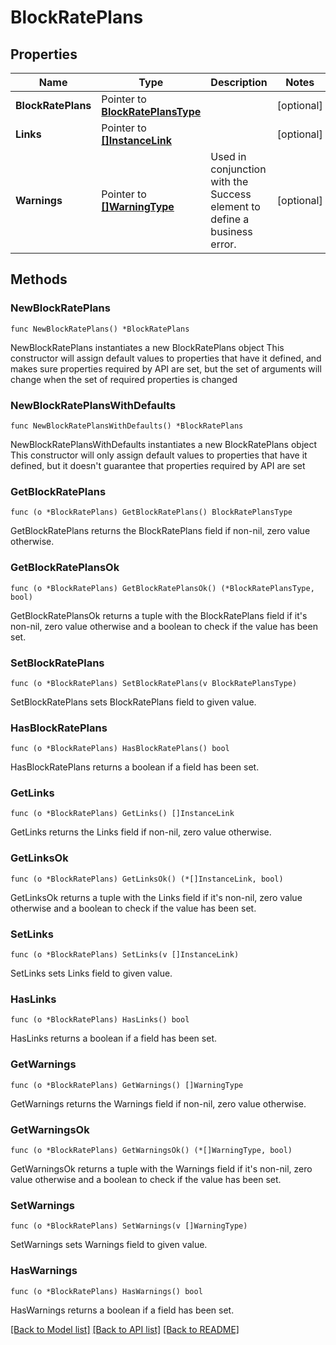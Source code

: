 # BlockRatePlans

## Properties

Name | Type | Description | Notes
------------ | ------------- | ------------- | -------------
**BlockRatePlans** | Pointer to [**BlockRatePlansType**](BlockRatePlansType.md) |  | [optional] 
**Links** | Pointer to [**[]InstanceLink**](InstanceLink.md) |  | [optional] 
**Warnings** | Pointer to [**[]WarningType**](WarningType.md) | Used in conjunction with the Success element to define a business error. | [optional] 

## Methods

### NewBlockRatePlans

`func NewBlockRatePlans() *BlockRatePlans`

NewBlockRatePlans instantiates a new BlockRatePlans object
This constructor will assign default values to properties that have it defined,
and makes sure properties required by API are set, but the set of arguments
will change when the set of required properties is changed

### NewBlockRatePlansWithDefaults

`func NewBlockRatePlansWithDefaults() *BlockRatePlans`

NewBlockRatePlansWithDefaults instantiates a new BlockRatePlans object
This constructor will only assign default values to properties that have it defined,
but it doesn't guarantee that properties required by API are set

### GetBlockRatePlans

`func (o *BlockRatePlans) GetBlockRatePlans() BlockRatePlansType`

GetBlockRatePlans returns the BlockRatePlans field if non-nil, zero value otherwise.

### GetBlockRatePlansOk

`func (o *BlockRatePlans) GetBlockRatePlansOk() (*BlockRatePlansType, bool)`

GetBlockRatePlansOk returns a tuple with the BlockRatePlans field if it's non-nil, zero value otherwise
and a boolean to check if the value has been set.

### SetBlockRatePlans

`func (o *BlockRatePlans) SetBlockRatePlans(v BlockRatePlansType)`

SetBlockRatePlans sets BlockRatePlans field to given value.

### HasBlockRatePlans

`func (o *BlockRatePlans) HasBlockRatePlans() bool`

HasBlockRatePlans returns a boolean if a field has been set.

### GetLinks

`func (o *BlockRatePlans) GetLinks() []InstanceLink`

GetLinks returns the Links field if non-nil, zero value otherwise.

### GetLinksOk

`func (o *BlockRatePlans) GetLinksOk() (*[]InstanceLink, bool)`

GetLinksOk returns a tuple with the Links field if it's non-nil, zero value otherwise
and a boolean to check if the value has been set.

### SetLinks

`func (o *BlockRatePlans) SetLinks(v []InstanceLink)`

SetLinks sets Links field to given value.

### HasLinks

`func (o *BlockRatePlans) HasLinks() bool`

HasLinks returns a boolean if a field has been set.

### GetWarnings

`func (o *BlockRatePlans) GetWarnings() []WarningType`

GetWarnings returns the Warnings field if non-nil, zero value otherwise.

### GetWarningsOk

`func (o *BlockRatePlans) GetWarningsOk() (*[]WarningType, bool)`

GetWarningsOk returns a tuple with the Warnings field if it's non-nil, zero value otherwise
and a boolean to check if the value has been set.

### SetWarnings

`func (o *BlockRatePlans) SetWarnings(v []WarningType)`

SetWarnings sets Warnings field to given value.

### HasWarnings

`func (o *BlockRatePlans) HasWarnings() bool`

HasWarnings returns a boolean if a field has been set.


[[Back to Model list]](../README.md#documentation-for-models) [[Back to API list]](../README.md#documentation-for-api-endpoints) [[Back to README]](../README.md)


